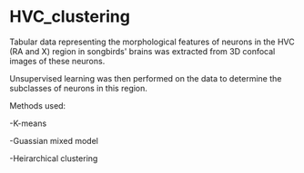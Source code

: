 # HVC_clustering

Tabular data representing the morphological features of neurons in the HVC (RA and X) region in songbirds' brains was extracted from 3D confocal images of these neurons.


Unsupervised learning was then performed on the data to determine the subclasses of neurons in this region.


Methods used:


-K-means


-Guassian mixed model


-Heirarchical clustering
